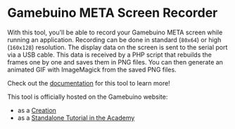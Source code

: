 # Gamebuino META Screen Recorder

With this tool, you'll be able to record your Gamebuino META screen while running an application. Recording can be done in standard (`80x64`) or high (`160x128`) resolution. The display data on the screen is sent to the serial port via a USB cable. This data is received by a PHP script that rebuilds the frames one by one and saves them in PNG files. You can then generate an animated GIF with ImageMagick from the saved PNG files.

Check out the [documentation](http://iw4rr10r.github.io/gb-meta-screen-recorder) for this tool to learn more!

This tool is officially hosted on the Gamebuino website:

- as a [Creation](https://gamebuino.com/creations/meta-screen-recorder)
- as a [Standalone Tutorial in the Academy](https://gamebuino.com/academy/standalone/create-animated-gifs-from-screen-recording)
